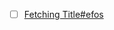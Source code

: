 

- [ ] [Fetching Title#efos](https://newsletter.maartengrootendorst.com/p/a-visual-guide-to-quantization)